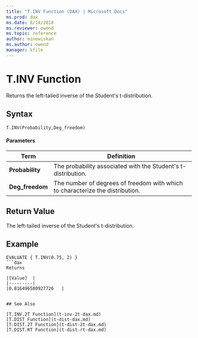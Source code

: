 ```yaml
---
title: "T.INV Function (DAX) | Microsoft Docs"
ms.prod: dax
ms.date: 8/14/2018
ms.reviewer: owend
ms.topic: reference
author: minewiskan
ms.author: owend
manager: kfile
---
```

# T.INV Function
Returns the left-tailed inverse of the Student's t-distribution.
 
  
## Syntax  
  
```dax
T.INV(Probability,Deg_freedom)
```
  
#### Parameters  
  
|Term|Definition|  
|--------|--------------|  
|**Probability**|The probability associated with the Student's t-distribution.|  
|**Deg_freedom** |The number of degrees of freedom with which to characterize the distribution.|
  
## Return Value  
The left-tailed inverse of the Student's t-distribution. 
  
## Example  
  
```dax
EVALUATE { T.INV(0.75, 2) }
```dax
Returns

|[Value]  |
|---------|
|0.816496580927726   |


## See Also  

[T.INV.2T Function](t-inv-2t-dax.md)   
[T.DIST Function](t-dist-dax.md)   
[T.DIST.2T Function](t-dist-2t-dax.md)   
[T.DIST.RT Function](t-dist-rt-dax.md)   


  
